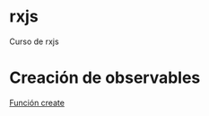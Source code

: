 # rxjs
Curso de rxjs

# Creación de observables
[Función create](src/dev/01-observable-create/create.js)

